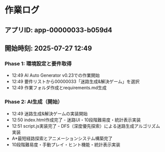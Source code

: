 # 作業ログ

## アプリID: app-00000033-b059d4
## 開始時刻: 2025-07-27 12:49

### Phase 1: 環境設定と要件取得
- 12:49 AI Auto Generator v0.23での作業開始
- 12:49 要件リストから00000033「迷路生成&解決ゲーム」を選択
- 12:49 作業フォルダ作成とrequirements.md生成

### Phase 2: AI生成（開始）
- 12:49 迷路生成&解決ゲームの実装開始
- 12:50 index.html作成完了 - 迷路UI・10段階難易度・統計表示実装
- 12:51 script.js実装完了 - DFS（深度優先探索）による迷路生成アルゴリズム実装
- A*最短経路探索とアニメーションシステム構築完了
- 10段階難易度・手動プレイ・ヒント機能・統計表示実装